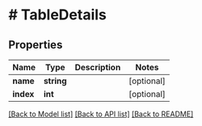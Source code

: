 # # TableDetails

## Properties

Name | Type | Description | Notes
------------ | ------------- | ------------- | -------------
**name** | **string** |  | [optional]
**index** | **int** |  | [optional]

[[Back to Model list]](../../README.md#models) [[Back to API list]](../../README.md#endpoints) [[Back to README]](../../README.md)
